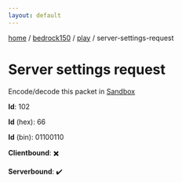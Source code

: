 ```yaml
---
layout: default
---
```


[home](/)  /  [bedrock150](/protocol/bedrock150)  /  [play](/protocol/bedrock150/play)  /  server-settings-request

# Server settings request

Encode/decode this packet in [Sandbox](../../../sandbox/bedrock150#play.server_settings_request)

**Id**: 102

**Id** (hex): 66

**Id** (bin): 01100110

**Clientbound**: ✖️

**Serverbound**: ✔️
